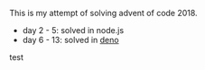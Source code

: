 This is my attempt of solving advent of code 2018.

- day 2 - 5: solved in node.js
- day 6 - 13: solved in [deno](https://deno.land)

test
